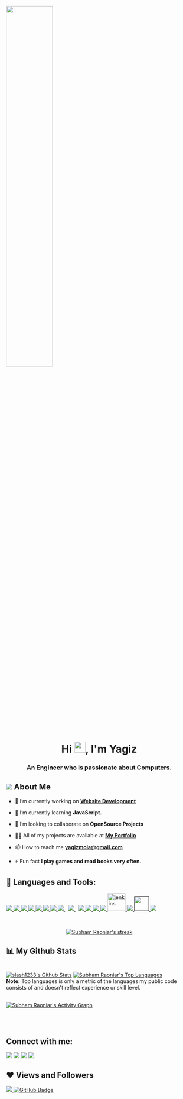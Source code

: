 <a href="#"><img width="50%" height="auto" src="https://github.com/slash1233/slash1233/blob/main/baby-yoda-cute-5k-ef.jpg" height="75px"/></a>

<h1 align="center">Hi <img src="https://raw.githubusercontent.com/MartinHeinz/MartinHeinz/master/wave.gif" width="30px">, I'm Yagiz</h1>
<h3 align="center">An Engineer who is passionate about Computers.</h3>


## <img src="https://img.icons8.com/color/48/000000/c-3po.png"/> About Me

- 🔭 I’m currently working on **[Website Development](http://yagizmolo.ezyro.com/)**

- 🌱 I’m currently learning **JavaScript.**

- 👯 I’m looking to collaborate on **OpenSource Projects**

- 👨‍💻 All of my projects are available at **[My Portfolio]()**

- 📫 How to reach me **yagizmola@gmail.com**

- ⚡ Fun fact **I play games and read books very often.**

## 🚀 Languages and Tools:

<p align="left"> 
    <a href="https://www.java.com" target="_blank"> <img src="https://img.icons8.com/color/48/000000/java-coffee-cup-logo.png"/> </a>
    <a href="https://reactjs.org/" target="_blank"> <img src="https://img.icons8.com/color/48/000000/react-native.png"/> </a>
    <a href="https://developer.mozilla.org/en-US/docs/Web/JavaScript" target="_blank"> <img src="https://img.icons8.com/color/48/000000/javascript.png"/> </a> 
    <a href="https://www.w3.org/html/" target="_blank"> <img src="https://img.icons8.com/color/48/000000/html-5.png"/> </a> 
    <a href="https://www.w3schools.com/css/" target="_blank"> <img src="https://img.icons8.com/color/48/000000/css3.png"/> </a> 
    <a href="https://getbootstrap.com" target="_blank"> <img src="https://img.icons8.com/color/48/000000/bootstrap.png"/> </a> 
    <a href="https://www.python.org" target="_blank"> <img src="https://img.icons8.com/color/48/000000/python.png"/> </a> 
    <a style="padding-right:8px;" href="https://nodejs.org" target="_blank"> <img src="https://img.icons8.com/color/48/000000/nodejs.png"/> </a> 
    <a style="padding-right:8px;" href="https://www.mysql.com/" target="_blank"> <img src="https://img.icons8.com/fluent/50/000000/mysql-logo.png"/> </a>
    <a href="https://www.w3schools.com/CPP/default.asp" target="_blank"> <img src="https://img.icons8.com/color/48/000000/c-plus-plus-logo.png"/>
    <a href="https://unity.com//" target="_blank"> <img src="https://img.icons8.com/nolan/64/unity.png"/>
    <a href="https://www.unrealengine.com" target="_blank"> <img src="https://img.icons8.com/nolan/64/unreal-engine.png"/>   
    <a href="https://www.w3schools.com/cs/index.php" target="_blank"> <img src="https://img.icons8.com/color/48/000000/c-sharp-logo.png"/>
    <a href="https://www.jenkins.io" target="_blank"> <img src="https://www.vectorlogo.zone/logos/jenkins/jenkins-icon.svg" alt="jenkins" width="48" height="48"/> </a> 
    <a href="https://kotlinlang.org/" target="_blank"> <img src="https://img.icons8.com/color/48/000000/kotlin.png"/>
    <a href="" target="_"> <img src="" alt="" width="40" height=""/> </a>
    <a href="https://git-scm.com/" target="_blank"> <img src="https://img.icons8.com/color/48/000000/git.png"/>
</p>

<!-- [![React Badge](https://img.shields.io/badge/-React-61DBFB?style=for-the-badge&labelColor=black&logo=react&logoColor=61DBFB)](#)  [![Javascript Badge](https://img.shields.io/badge/-Javascript-F0DB4F?style=for-the-badge&labelColor=black&logo=javascript&logoColor=F0DB4F)](#) [![Typescript Badge](https://img.shields.io/badge/-Typescript-007acc?style=for-the-badge&labelColor=black&logo=typescript&logoColor=007acc)](#) [![Nodejs Badge](https://img.shields.io/badge/-Nodejs-3C873A?style=for-the-badge&labelColor=black&logo=node.js&logoColor=3C873A)](#) [![GraphQL Badge](https://img.shields.io/badge/-GraphQl-e535ab?style=for-the-badge&labelColor=black&logo=node.js&logoColor=e535ab)](#) -->
<br/>

<p align="center">
    <a href="https://github.com/slash1233/github-readme-streak-stats">
        <img title="🔥 Get streak stats for your profile at git.io/streak-stats" alt="Subham Raoniar's streak" src="https://github-readme-streak-stats.herokuapp.com/?user=slash1233&theme=black-ice&hide_border=true&stroke=0000&background=060A0CD0"/>
    </a>
</p>

## 📊 My Github Stats

  <br/>
    <a href="https://github.com/slash1233/github-readme-stats"><img alt="slash1233's Github Stats" src="https://github-readme-stats.vercel.app/api?username=slash1233&show_icons=true&count_private=true&theme=react&hide_border=true&bg_color=0D1117" /></a>
  <a href="https://github.com/slash1233/github-readme-stats"><img alt="Subham Raoniar's Top Languages" src="https://github-readme-stats.vercel.app/api/top-langs/?username=slash1233&langs_count=8&count_private=true&layout=compact&theme=react&hide_border=true&bg_color=0D1117" /></a>
  <br/>
  <b>Note:</b> Top languages is only a metric of the languages my public code consists of and doesn't reflect experience or skill level.


<br/>
<br/>

<a href="https://github.com/slash1233/github-readme-activity-graph"><img alt="Subham Raoniar's Activity Graph" src="https://activity-graph.herokuapp.com/graph?username=slash1233&bg_color=0D1117&color=5BCDEC&line=5BCDEC&point=FFFFFF&hide_border=true" /></a>

<br/>
<br/>

## Connect with me:
<p align="left">

<a href = "https://www.linkedin.com/in/yagiz-molo-2951a7115/"><img src="https://img.icons8.com/fluent/48/000000/linkedin.png"/></a>
<a href = "https://twitter.com/yagizmolo"><img src="https://img.icons8.com/fluent/48/000000/twitter.png"/></a>
<a href = "https://www.instagram.com/yagizmolo/"><img src="https://img.icons8.com/fluent/48/000000/instagram-new.png"/></a>
<a href = ""><img src="https://img.icons8.com/color/48/000000/youtube-play.png"/></a>

</p>

## ❤ Views and Followers
<a href="https://github.com/Meghna-DAS/github-profile-views-counter">
    <img src="https://komarev.com/ghpvc/?username=slash1233">
</a>
<a href="https://github.com/slash1233?tab=followers"><img src="https://img.shields.io/github/followers/slash1233?label=Followers&style=social" alt="GitHub Badge"></a>
